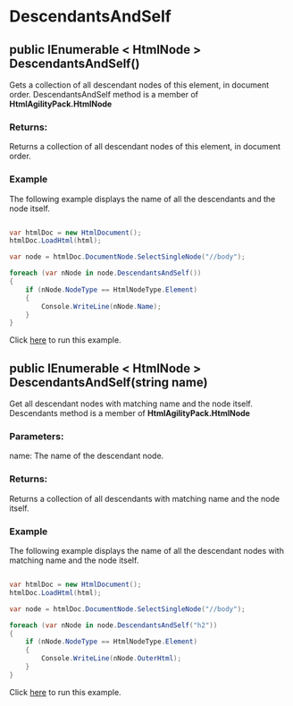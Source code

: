 # DescendantsAndSelf

## public IEnumerable < HtmlNode > DescendantsAndSelf()

Gets a collection of all descendant nodes of this element, in document order. DescendantsAndSelf method is a member of **HtmlAgilityPack.HtmlNode**

### Returns:

Returns a collection of all descendant nodes of this element, in document order.

### Example

The following example displays the name of all the descendants and the node itself.

```csharp

var htmlDoc = new HtmlDocument();
htmlDoc.LoadHtml(html);

var node = htmlDoc.DocumentNode.SelectSingleNode("//body");

foreach (var nNode in node.DescendantsAndSelf())
{
    if (nNode.NodeType == HtmlNodeType.Element)
    {
        Console.WriteLine(nNode.Name);
    }
}

```

Click [here](https://dotnetfiddle.net/OMpg6Z) to run this example.

## public IEnumerable < HtmlNode > DescendantsAndSelf(string name)

Get all descendant nodes with matching name and the node itself. Descendants method is a member of **HtmlAgilityPack.HtmlNode**

### Parameters:

name: The name of the descendant node.

### Returns:

Returns a collection of all descendants with matching name and the node itself.

### Example

The following example displays the name of all the descendant nodes with matching name and the node itself.

```csharp

var htmlDoc = new HtmlDocument();
htmlDoc.LoadHtml(html);

var node = htmlDoc.DocumentNode.SelectSingleNode("//body");

foreach (var nNode in node.DescendantsAndSelf("h2"))
{
    if (nNode.NodeType == HtmlNodeType.Element)
    {
        Console.WriteLine(nNode.OuterHtml);
    }
}

```

Click [here](https://dotnetfiddle.net/0wwEO5) to run this example.
